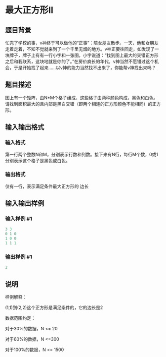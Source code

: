 # 最大正方形II

## 题目背景

忙完了学校的事，v神终于可以做他的“正事”：陪女朋友散步。一天，他和女朋友走着走着，不知不觉就来到了一个千里无烟的地方。v神正要往回走，如发现了一块牌子，牌子上有有一行小字和一张图，小字说道：“找到图上最大的交错正方形之后和我联系，这块地就是你的了。”在房价疯长的年代，v神当然不愿错过这个机会，于是开始找了起来……以v神的能力当然找不出来了，你能帮v神找出来吗？

## 题目描述

图上有一个矩阵，由N\*M个格子组成，这些格子由两种颜色构成，黑色和白色。请找到面积最大的且内部是黑白交错（即两个相连的正方形颜色不能相同）的正方形。

## 输入输出格式

### 输入格式

第一行两个整数N和M，分别表示行数和列数。接下来有N行，每行M个数，0或1分别表示这个格子是黑色或白色。

### 输出格式

仅有一行，表示满足条件最大正方形的 边长

## 输入输出样例

### 输入样例 #1

```cpp
3 3
0 1 0
1 0 0
1 1 1

```
### 输出样例 #1

```cpp
2
```


## 说明

样例解释：

(1,1)到(2,2)这个正方形是满足条件的，它的边长是2

数据范围约定：

对于30%的数据，N <= 20

对于60%的数据，N <=300

对于100%的数据，N <= 1500

